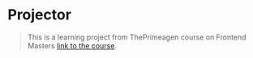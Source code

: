 # Projector

> This is a learning project from ThePrimeagen course on Frontend Masters [link to the course](https://frontendmasters.com/courses/typescript-go-rust/).


